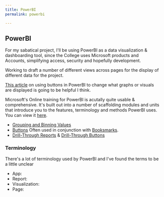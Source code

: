 ```yaml
---
title: PowerBI
permalink: powerbi

---
```


## PowerBI

For my sabatical project, I'll be using PowerBI as a data visualization & dashboarding tool, since the College uses Microsoft products and Accounts, simplifying access, security and hopefully development. 

Working to draft a number of different views across pages for the display of different data for the project. 

[This article](https://powerbi.tips/2019/08/dynamic-visuals-using-buttons/) on using buttons in PowerBI to change what graphs or visuals are displayed is going to be helpful I think. 

Microsoft's Online training for PowerBI is acutally quite usable & comprehensive. It's built out into a number of scaffolding modules and units that introduce you to the features, terminology and methods PowerBI uses. You can view it [here](https://docs.microsoft.com/en-us/learn/browse/?expanded=power-platform&products=power-bi).

* [Grouping and Binning Values](https://docs.microsoft.com/en-us/power-bi/create-reports/desktop-grouping-and-binning)
* [Buttons](https://docs.microsoft.com/en-us/power-bi/create-reports/desktop-buttons)
Often used in conjunction with [Booksmarks]().
* [Drill-Through Reports](https://docs.microsoft.com/en-us/power-bi/create-reports/desktop-drillthrough) & [Drill-Through Buttons](https://docs.microsoft.com/en-us/power-bi/create-reports/desktop-drill-through-buttons)

### Terminology

There's a lot of terminology used by PowerBI and I've found the terms to be a little unclear

* App:
* Report:
* Visualization:
* Page:


 